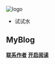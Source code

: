 
![logo](http://pngimg.com/uploads/coffee_beans/coffee_beans_PNG9274.png)


- 试试水

## MyBlog

[**联系作者**](https://github.com/Jimmy-Min)
[**开启阅读**](README.md)